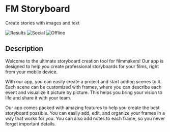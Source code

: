 # FM Storyboard
Create stories with images and text

<img src="https://github.com/SnowAkira09876/PCSOHub/blob/master/images/Screenshot_20230312-050927.jpg" alt="Results"/>
<img src="https://github.com/SnowAkira09876/PCSOHub/blob/master/images/Screenshot_20230312-050933.jpg" alt="Social"/>
<img src="https://github.com/SnowAkira09876/PCSOHub/blob/master/images/Screenshot_20230312-050938.jpg" alt="Offline"/>

## Description
Welcome to the ultimate storyboard creation tool for filmmakers! Our app is designed to help you create professional storyboards for your films, right from your mobile device.

With our app, you can easily create a project and start adding scenes to it. Each scene can be customized with frames, where you can describe each event and visualize it picture by picture. This helps you bring your vision to life and share it with your team.

Our app comes packed with amazing features to help you create the best storyboard possible. You can easily add, edit, and organize your frames in a way that works for you. You can also add notes to each frame, so you never forget important details.
